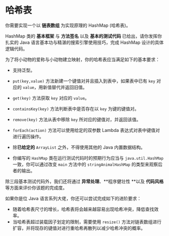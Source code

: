 # 哈希表

你需要实现一个以 **链表数组** 为实现原理的 HashMap (哈希表)。

HashMap 类的 **基本框架** 与 **方法签名** 以及 **基本的测试代码** 已给出，请你发挥你扎实的 Java 语言基本功与精湛的搜索引擎使用技巧，完成 HashMap 设计的具体逻辑代码。



为了将小动物的爱称与小动物建立映射，你的哈希表应当满足如下的基本要求：

- 支持泛型。

- `put(key,value)` 方法新建一个键值对并且插入到表中，如果表中已有 `key` 对应的 `value`，用新值替代并返回旧值。

- `get(key)` 方法获取 `key` 对应的 `value`。

- `containsKey(key)` 方法判断表中是否存在以 `key` 为键的键值对。

- `remove(key)` 方法从表中移除 `key` 所对应的键值对，并返回该值。

- `forEach(action)` 方法可以使用给定的双参数 Lambda 表达式对表中键值对进行遍历操作。

- 除**已给定的** `ArrayList` 之外，不得使用其他的 Java 内置数据结构。

- 你编写的 `HashMap` 类在运行测试代码时的预期行为应当与 `java.util.HashMap` 一致，你可以通过改变 `main` 方法中的 `stringAnimalHashMap` 的类型来观察后者的输出。

  

除三段基本测试代码外，我们还将通过 **异常处理**、**程序健壮性 **以及 **代码风格** 等方面来评价你该题的完成度。



如果你是位 Java 语言系列大佬，你还可以尝试完成如下的进阶要求：

- 随着哈希表尺寸的增长，哈希表将会越来越容易出现哈希冲突，降低查找效率。
- 当哈希表超过装载因子划定的限制，需要使用 `resize()` 方法对链表数组进行扩容，并将现存的键值对进行重哈希再散列以减少哈希冲突的概率。
